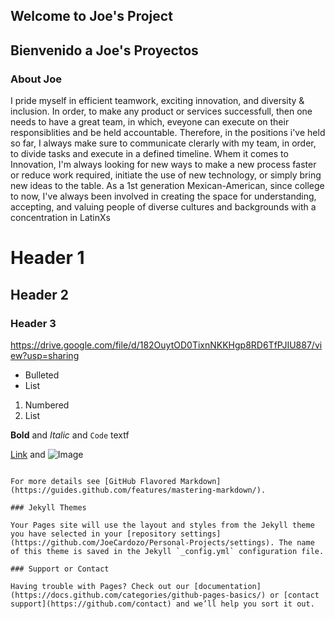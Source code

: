 ## Welcome to Joe's Project
## Bienvenido a Joe's Proyectos

### About Joe

I pride myself in efficient teamwork, exciting innovation, and diversity & inclusion. In order, to make any product or services successfull, then one needs to have a great team, in which, eveyone can execute on their responsiblities and be held accountable. Therefore, in the positions i've held so far, I always make sure to communicate clerarly with my team, in order, to divide tasks and execute in a defined timeline. Whem it comes to Innovation, I'm always looking for new ways to make a new process faster or reduce work required, initiate the use of new technology, or simply bring new ideas to the table. As a 1st generation Mexican-American, since college to now, I've always been involved in creating the space for understanding, accepting, and valuing people of diverse cultures and backgrounds with a concentration in LatinXs


# Header 1
## Header 2
### Header 3

https://drive.google.com/file/d/182OuytOD0TixnNKKHgp8RD6TfPJIU887/view?usp=sharing





- Bulleted
- List

1. Numbered
2. List

**Bold** and _Italic_ and `Code` textf

[Link](url) and ![Image](src)
```

For more details see [GitHub Flavored Markdown](https://guides.github.com/features/mastering-markdown/).

### Jekyll Themes

Your Pages site will use the layout and styles from the Jekyll theme you have selected in your [repository settings](https://github.com/JoeCardozo/Personal-Projects/settings). The name of this theme is saved in the Jekyll `_config.yml` configuration file.

### Support or Contact

Having trouble with Pages? Check out our [documentation](https://docs.github.com/categories/github-pages-basics/) or [contact support](https://github.com/contact) and we’ll help you sort it out.
